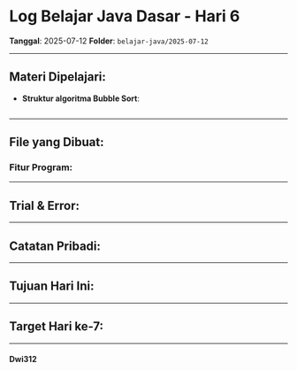 # Log Belajar Java Dasar - Hari 6
**Tanggal**: 2025-07-12
**Folder**: `belajar-java/2025-07-12`

---

## Materi Dipelajari:



- **Struktur algoritma Bubble Sort**:
```java

```


---

## File yang Dibuat:



### Fitur Program:


---

## Trial & Error:


---

## Catatan Pribadi:


---

## Tujuan Hari Ini:


---

## Target Hari ke-7:


---

#### Dwi312